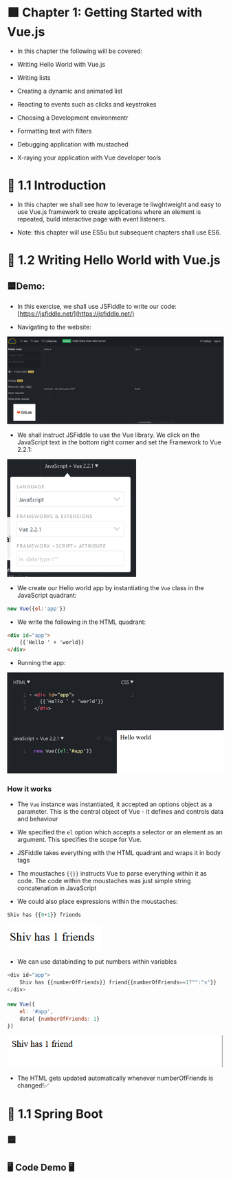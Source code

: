 <link rel="stylesheet" href="../style.css" />


# 🟪 Chapter 1: Getting Started with Vue.js

* In this chapter the following will be covered:

- Writing Hello World with Vue.js

- Writing lists

- Creating a dynamic and animated list

- Reacting to events such as clicks and keystrokes

- Choosing a Development environmentr

- Formatting text with filters

- Debugging application with mustached

- X-raying your application with Vue developer tools

# 🧠 1.1 Introduction

* In this chapter we shall see how to leverage te liwghtweight and easy to use Vue.js framework to create applications where an element is repeated, build interactive page with event listeners.

* Note: this chapter will use ES5u but subsequent chapters shall use ES6.

# 🧠 1.2 Writing Hello World with Vue.js

## 🟦Demo:

* In this exercise, we shall use JSFiddle to write our code: [https://jsfiddle.net/](https://jsfiddle.net/)

* Navigating to the website:

![](screenshots/2023-05-08-14-03-36.png)

* We shall instruct JSFiddle to use the Vue library. We click on the JavaScript text in the bottom right corner and set the Framework to Vue 2.2.1:

![](screenshots/2023-05-08-14-05-36.png) 

* We create our Hello world app by instantiating the `Vue` class in the JavaScript quadrant:

```javascript
new Vue({el:'app'})
```

* We write the following in the HTML quadrant:

```html
<div id="app">
    {{'Hello ' + 'world}}
</div>
```

* Running the app:

![](screenshots/2023-05-08-14-10-51.png)

### How it works

* The `Vue` instance was instantiated, it accepted an options object as a parameter. This is the central object of Vue - it defines and controls data and behaviour

* We specified the `el` option which accepts a selector or an element as an argument. This specifies the scope for Vue.

* JSFiddle takes everything with the HTML quadrant and wraps it in body tags

* The moustaches `{{}}` instructs Vue to parse everything within it as code. The code within the moustaches was just simple string concatenation in JavaScript 

* We could also place expressions within the moustaches:

```javascript
Shiv has {{0+1}} friends
```

![](screenshots/2023-05-08-14-22-09.png)

* We can  use databinding to put numbers within variables

```javascript
<div id="app">
    Shiv has {{numberOfFriends}} friend{{numberOfFriends==1?"":"s"}}
</div>

new Vue({
    el: '#app',
    data{ {numberOfFriends: 1}
})
```

![](screenshots/2023-05-08-14-26-30.png)

* The HTML gets updated automatically whenever numberOfFriends is changed!✅




# 🧠 1.1 Spring Boot

## 🟦

## 🖥️ Code Demo 🖥️

